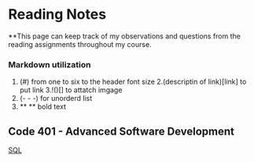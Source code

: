 # Reading Notes

**This page can keep track of my observations and questions from the reading assignments throughout my course.

### Markdown utilization 
1. (#) from one to six to the header font size
2.(descriptin of link)[link] to put link
3.!()[] to attatch imgage
4. (- - -) for unorderd list
5. ** ** bold text


## Code 401 - Advanced Software Development
[SQL](./sqlEX.md)

